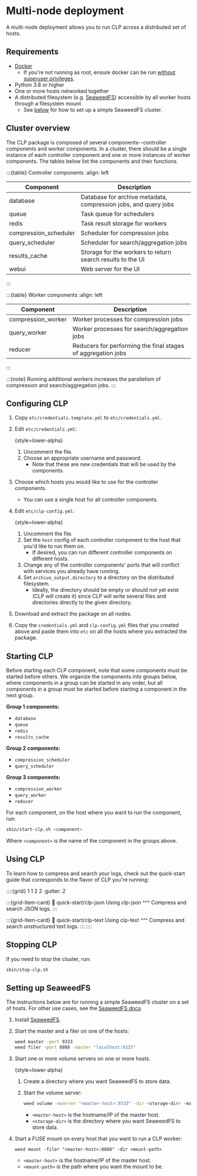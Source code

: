 # Multi-node deployment

A multi-node deployment allows you to run CLP across a distributed set of hosts.

## Requirements

* [Docker]
  * If you're not running as root, ensure docker can be run
    [without superuser privileges][docker-non-root].
* Python 3.8 or higher
* One or more hosts networked together
* A distributed filesystem (e.g. [SeaweedFS]) accessible by all worker hosts through a filesystem
  mount
  * See [below](#setting-up-seaweedfs) for how to set up a simple SeaweedFS cluster.

## Cluster overview

The CLP package is composed of several components--controller components and worker components. In a
cluster, there should be a single instance of each controller component and one or more instances of
worker components. The tables below list the components and their functions.

:::{table} Controller components
:align: left

| Component             | Description                                                     |
|-----------------------|-----------------------------------------------------------------|
| database              | Database for archive metadata, compression jobs, and query jobs |
| queue                 | Task queue for schedulers                                       |
| redis                 | Task result storage for workers                                 |
| compression_scheduler | Scheduler for compression jobs                                  |
| query_scheduler       | Scheduler for search/aggregation jobs                           |
| results_cache         | Storage for the workers to return search results to the UI      |
| webui                 | Web server for the UI                                           |
:::

:::{table} Worker components
:align: left

| Component          | Description                                                  |
|--------------------|--------------------------------------------------------------|
| compression_worker | Worker processes for compression jobs                        |
| query_worker       | Worker processes for search/aggregation jobs                 |
| reducer            | Reducers for performing the final stages of aggregation jobs |
:::

:::{note}
Running additional workers increases the parallelism of compression and search/aggregation jobs.
:::

## Configuring CLP

1. Copy `etc/credentials.template.yml` to `etc/credentials.yml`.
2. Edit `etc/credentials.yml`:

    {style=lower-alpha}
    1. Uncomment the file.
    2. Choose an appropriate username and password.
       * Note that these are *new* credentials that will be used by the components.

3. Choose which hosts you would like to use for the controller components.
   * You can use a single host for all controller components.
4. Edit `etc/clp-config.yml`:

    {style=lower-alpha}
    1. Uncomment the file.
    2. Set the `host` config of each controller component to the host that you'd like to run them
       on.
       * If desired, you can run different controller components on different hosts.
    3. Change any of the controller components' ports that will conflict with services you already
       have running.
    4. Set `archive_output.directory` to a directory on the distributed filesystem.
       * Ideally, the directory should be empty or should not yet exist (CLP will create it) since
         CLP will write several files and directories directly to the given directory.

5. Download and extract the package on all nodes.
6. Copy the `credentials.yml` and `clp-config.yml` files that you created above and paste them
   into `etc` on all the hosts where you extracted the package.

## Starting CLP

Before starting each CLP component, note that some components must be started before others. We
organize the components into groups below, where components in a group can be started in any order,
but all components in a group must be started before starting a component in the next group.

**Group 1 components:**

* `database`
* `queue`
* `redis`
* `results_cache`

**Group 2 components:**

* `compression_scheduler`
* `query_scheduler`

**Group 3 components:**

* `compression_worker`
* `query_worker`
* `reducer`

For each component, on the host where you want to run the component, run:

```bash
sbin/start-clp.sh <component>
```

Where `<component>` is the name of the component in the groups above.

## Using CLP

To learn how to compress and search your logs, check out the quick-start guide that corresponds to
the flavor of CLP you're running:

::::{grid} 1 1 2 2
:gutter: 2

:::{grid-item-card}
:link: quick-start/clp-json
Using clp-json
^^^
Compress and search JSON logs.
:::

:::{grid-item-card}
:link: quick-start/clp-text
Using clp-text
^^^
Compress and search unstructured text logs.
:::
::::

## Stopping CLP

If you need to stop the cluster, run:

```bash
sbin/stop-clp.sh
```

## Setting up SeaweedFS

The instructions below are for running a simple SeaweedFS cluster on a set of hosts. For other use
cases, see the [SeaweedFS docs][seaweedfs-docs].

1. Install [SeaweedFS][seaweedfs-install-docs].
2. Start the master and a filer on one of the hosts:

    ```bash
    weed master -port 9333
    weed filer -port 8888 -master "localhost:9333"
    ```

3. Start one or more volume servers on one or more hosts.

    {style=lower-alpha}
    1. Create a directory where you want SeaweedFS to store data.
    2. Start the volume server:

        ```bash
        weed volume -mserver "<master-host>:9333" -dir <storage-dir> -max 0
        ```

        * `<master-host>` is the hostname/IP of the master host.
        * `<storage-dir>` is the directory where you want SeaweedFS to store data.
4. Start a FUSE mount on every host that you want to run a CLP worker:

     ```
     weed mount -filer "<master-host>:8888" -dir <mount-path>
     ```

     * `<master-host>` is the hostname/IP of the master host.
     * `<mount-path>` is the path where you want the mount to be.

[Docker]: https://docs.docker.com/engine/install/
[docker-non-root]: https://docs.docker.com/engine/install/linux-postinstall/#manage-docker-as-a-non-root-user
[SeaweedFS]: https://github.com/seaweedfs/seaweedfs
[seaweedfs-docs]: https://github.com/seaweedfs/seaweedfs/blob/master/README.md
[seaweedfs-install-docs]: https://github.com/seaweedfs/seaweedfs?tab=readme-ov-file#quick-start-with-single-binary
